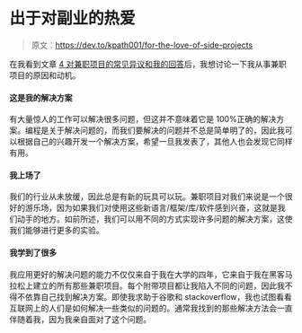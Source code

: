 # 出于对副业的热爱

> 原文：<https://dev.to/kpath001/for-the-love-of-side-projects>

在我看到文章 [4 对兼职项目的常见异议和我的回答](https://hackernoon.com/4-frequent-objections-to-side-projects-and-my-answer-dbb596d916ba)后，我想讨论一下我从事兼职项目的原因和动机。

#### 这是我的解决方案

有大量惊人的工作可以解决很多问题，但这并不意味着它是 100%正确的解决方案。编程是关于解决问题的，而我们要解决的问题并不总是简单明了的，因此我可以根据自己的兴趣开发一个解决方案，希望一旦我发表了，其他人也会发现它同样有用。

#### 我上场了

我们的行业从未放缓，因此总是有新的玩具可以玩。兼职项目对我们来说是一个很好的游乐场，因为如果我们对使用这些新语言/框架/库/软件感到兴奋，这就是我们动手的地方。如前所述，我们可以用不同的方式实现许多问题的解决方案，这使我们能够进行更多的实验。

#### 我学到了很多

我应用更好的解决问题的能力不仅仅来自于我在大学的四年，它来自于我在黑客马拉松上建立的所有那些兼职项目。每个附带项目都让我陷入不同的问题，因此我不得不依靠自己找到解决方案。即使我求助于谷歌和 stackoverflow，我也试图看看互联网上的人们是如何解决一些类似的问题的。通常我找到的那些解决方法会一直伴随着我，因为我亲自面对了这个问题。